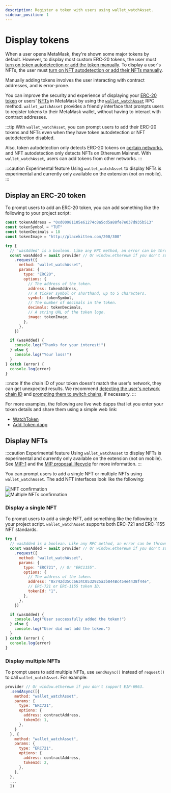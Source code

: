 ```yaml
---
description: Register a token with users using wallet_watchAsset.
sidebar_position: 1
---
```


# Display tokens

When a user opens MetaMask, they're shown some major tokens by default.
However, to display most custom ERC-20 tokens, the user must [turn on token autodetection or add the token
manually](https://support.metamask.io/managing-my-tokens/custom-tokens/how-to-display-tokens-in-metamask/).
To display a user's NFTs, the user must [turn on NFT autodetection or add their NFTs
manually](https://support.metamask.io/nfts/nft-tokens-in-your-metamask-wallet/).

Manually adding tokens involves the user interacting with contract addresses, and is error-prone.

You can improve the security and experience of displaying your
[ERC-20 token](#display-an-erc-20-token) or users' [NFTs](#display-nfts) in MetaMask by using the
[`wallet_watchAsset`](/wallet/reference/json-rpc-methods/wallet_watchasset) RPC method.
`wallet_watchAsset` provides a friendly interface that prompts users to register tokens to their
MetaMask wallet, without having to interact with contract addresses.

:::tip
With `wallet_watchAsset`, you can prompt users to add their ERC-20 tokens and NFTs even when they
have token autodetection or NFT autodetection disabled.

Also, token autodetection only detects ERC-20 tokens on
[certain networks](https://support.metamask.io/managing-my-tokens/custom-tokens/how-to-display-tokens-in-metamask/#enhanced-token-detection),
and NFT autodetection only detects NFTs on Ethereum Mainnet.
With `wallet_watchAsset`, users can add tokens from other networks.
:::

:::caution Experimental feature
Using `wallet_watchAsset` to display NFTs is experimental and currently only available on the
extension (not on mobile).
:::

## Display an ERC-20 token

To prompt users to add an ERC-20 token, you can add something like the following to your project script:

```javascript
const tokenAddress = "0xd00981105e61274c8a5cd5a88fe7e037d935b513"
const tokenSymbol = "TUT"
const tokenDecimals = 18
const tokenImage = "http://placekitten.com/200/300"

try {
  // 'wasAdded' is a boolean. Like any RPC method, an error can be thrown.
  const wasAdded = await provider // Or window.ethereum if you don't support EIP-6963.
    .request({
      method: "wallet_watchAsset",
      params: {
        type: "ERC20",
        options: {
          // The address of the token.
          address: tokenAddress,
          // A ticker symbol or shorthand, up to 5 characters.
          symbol: tokenSymbol,
          // The number of decimals in the token.
          decimals: tokenDecimals,
          // A string URL of the token logo.
          image: tokenImage,
        },
      },
    })

  if (wasAdded) {
    console.log("Thanks for your interest!")
  } else {
    console.log("Your loss!")
  }
} catch (error) {
  console.log(error)
}
```

:::note
If the chain ID of your token doesn't match the user's network, they can get unexpected results.
We recommend [detecting the user's network chain ID](../manage-networks/detect-network.md) and
[prompting them to switch chains](/wallet/reference/json-rpc-methods/wallet_switchethereumchain), if necessary.
:::

For more examples, the following are live web dapps that let you enter your token details and share
them using a simple web link:

- [WatchToken](https://vittominacori.github.io/watch-token/create/)
- [Add Token dapp](https://metamask.github.io/Add-Token/#edit)

## Display NFTs

:::caution Experimental feature
Using `wallet_watchAsset` to display NFTs is experimental and currently only available on the
extension (not on mobile).
See [MIP-1](https://github.com/MetaMask/metamask-improvement-proposals/blob/main/MIPs/mip-1.md)
and the [MIP proposal lifecycle](https://github.com/MetaMask/metamask-improvement-proposals/blob/main/PROCESS-GUIDE.md#proposal-lifecycle)
for more information.
:::

You can prompt users to add a single NFT or multiple NFTs using `wallet_watchAsset`.
The add NFT interfaces look like the following:

<div class="row">
    <div class="column">
        <img src={require("../../assets/watchasset-nft.png").default} alt="NFT confirmation" style={{border: '1px solid #DCDCDC'}} />
    </div>
    <div class="column">
        <img src={require("../../assets/watchasset-nft-2.png").default} alt="Multiple NFTs confirmation" style={{border: '1px solid #DCDCDC'}} />
    </div>
</div>

### Display a single NFT

To prompt users to add a single NFT, add something like the following to your project script.
`wallet_watchAsset` supports both ERC-721 and ERC-1155 NFT standards.

```javascript
try {
  // wasAdded is a boolean. Like any RPC method, an error can be thrown.
  const wasAdded = await provider // Or window.ethereum if you don't support EIP-6963.
    .request({
      method: "wallet_watchAsset",
      params: {
        type: "ERC721", // Or "ERC1155".
        options: {
          // The address of the token.
          address: "0x742d35Cc6634C0532925a3b844Bc454e4438f44e",
          // ERC-721 or ERC-1155 token ID.
          tokenId: "1",
        },
      },
    })

  if (wasAdded) {
    console.log("User successfully added the token!")
  } else {
    console.log("User did not add the token.")
  }
} catch (error) {
  console.log(error)
}
```

### Display multiple NFTs

To prompt users to add multiple NFTs, use `sendAsync()` instead of
`request()` to call `wallet_watchAsset`.
For example:

```javascript
provider // Or window.ethereum if you don't support EIP-6963.
  .sendAsync([{
    method: "wallet_watchAsset",
    params: {
      type: "ERC721",
      options: {
        address: contractAddress,
        tokenId: 1,
      },
    }
  }, {
    method: "wallet_watchAsset",
    params: {
      type: "ERC721",
      options: {
        address: contractAddress,
        tokenId: 2,
      },
    },
  },
  ...
  ])
```

